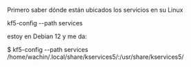 

Primero saber dónde están ubicados los servicios en su Linux


kf5-config --path services

estoy en Debian 12 y me da:

$ kf5-config --path services
/home/wachin/.local/share/kservices5/:/usr/share/kservices5/


